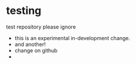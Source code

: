 # testing
test repository please ignore

 - this is an experimental in-development change.
 - and another!
 - change on github
 - 
